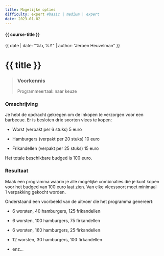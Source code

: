 ```yaml
---
title: Mogelijke opties
difficulty: expert #basic | medium | expert
date: 2023-01-02
---
```


#### {{ course-title }}
{{ date | date: "%b, %Y" | author: "Jeroen Heuvelman" }}


# {{ title }}

> ### Voorkennis
> Programmeertaal: naar keuze

### Omschrijving
Je hebt de opdracht gekregen om de inkopen te verzorgen voor een
barbecue. Er is besloten drie soorten vlees te kopen:

- Worst (verpakt per 6 stuks) 5 euro

- Hamburgers (verpakt per 20 stuks) 10 euro

- Frikandellen (verpakt per 25 stuks) 15 euro

Het totale beschikbare budged is 100 euro.

### Resultaat
Maak een programma waarin je alle mogelijke combinaties die je kunt
kopen voor het budged van 100 euro laat zien. Van elke vleessoort moet
minimaal 1 verpakking gekocht worden.

Onderstaand een voorbeeld van de uitvoer die het programma genereert:

- 6 worsten, 40 hamburgers, 125 frikandellen

- 6 worsten, 100 hamburgers, 75 firkandellen

- 6 worsten, 160 hamburgers, 25 firkandellen

- 12 worsten, 30 hamburgers, 100 firkandellen

- enz...
